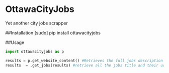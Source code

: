 OttawaCityJobs
======================================================

Yet another city jobs scrapper

##Installation
		[sudo] pip install ottawacityjobs

##Usage

```python
import ottawacityjobs as p

results = p.get_website_content() #Retrieves the full jobs description
results  = .get_jobs(results) #retrieve all the jobs title and their url
```

